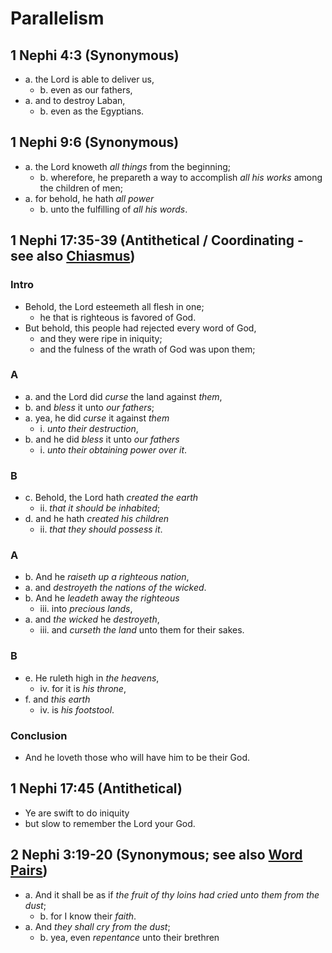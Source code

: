 # Parallelism

## 1 Nephi 4:3 (Synonymous)

*   a. the Lord is able to deliver us,
    *   b. even as our fathers,
*   a. and to destroy Laban,
    *   b. even as the Egyptians.

## 1 Nephi 9:6 (Synonymous)

*   a. the Lord knoweth *all things* from the beginning;
    *   b. wherefore, he prepareth a way to accomplish *all his works* among the children of men;
*   a. for behold, he hath *all power*
    *   b. unto the fulfilling of *all his words*.

## 1 Nephi 17:35-39 (Antithetical / Coordinating - see also [Chiasmus](chiasmus_short.md#1-nephi-1735-38-see-also-parallelism))

### Intro

*   Behold, the Lord esteemeth all flesh in one;
    *   he that is righteous is favored of God.
*   But behold, this people had rejected every word of God,
    *   and they were ripe in iniquity;
    *   and the fulness of the wrath of God was upon them;

### A
*   a. and the Lord did *curse* the land against *them*,
*   b. and *bless* it unto *our fathers*;
*   a. yea, he did *curse* it against *them*
    *  i. *unto their destruction*,
*   b. and he did *bless* it unto *our fathers*
    *  i. *unto their obtaining power over it*.

### B
*   c. Behold, the Lord hath *created the earth*
    *   ii. *that it should be inhabited*;
*   d. and he hath *created his children*
    *   ii. *that they should possess it*.

### A
*   b. And he *raiseth up* *a righteous nation*,
*   a. and *destroyeth* *the nations of the wicked*.
*   b. And he *leadeth* away *the righteous*
    *   iii. into *precious lands*,
*   a. and *the wicked* he *destroyeth*,
    *   iii. and *curseth the land* unto them for their sakes.

### B
*   e. He ruleth high in *the heavens*,
    *   iv. for it is *his throne*,
*   f. and *this earth*
    *   iv. is *his footstool*.

### Conclusion

*   And he loveth those who will have him to be their God.

## 1 Nephi 17:45 (Antithetical)

*   Ye are swift to do iniquity
*   but slow to remember the Lord your God.

## 2 Nephi 3:19-20 (Synonymous; see also [Word Pairs](word_pairs.md#2-nephi-319-20-see-also-parallelism))

*   a. And it shall be as if *the fruit of thy loins had cried unto them from the dust*;
    *   b. for I know their *faith*.
*   a. And *they shall cry from the dust*;
    *   b. yea, even *repentance* unto their brethren
